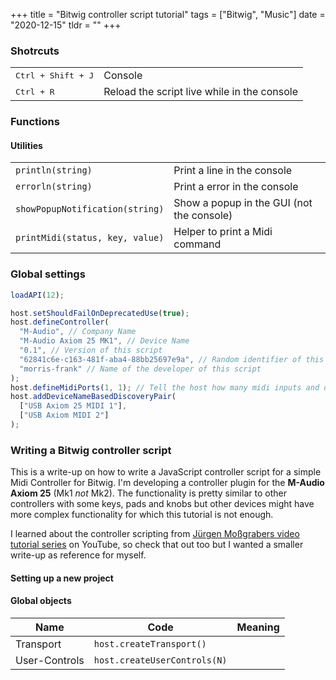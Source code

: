 +++
title = "Bitwig controller script tutorial"
tags = ["Bitwig", "Music"]
date = "2020-12-15"
tldr = ""
+++

### Shotrcuts

|                             |                                             |
| --------------------------- | ------------------------------------------- |
| <kbd>Ctrl + Shift + J</kbd> | Console                                     |
| <kbd>Ctrl + R</kbd>         | Reload the script live while in the console |

### Functions

#### Utilities

|                                 |                                           |
| ------------------------------- | ----------------------------------------- |
| `println(string)`               | Print a line in the console               |
| `errorln(string)`               | Print a error in the console              |
| `showPopupNotification(string)` | Show a popup in the GUI (not the console) |
| `printMidi(status, key, value)` | Helper to print a Midi command            |

### Global settings

```javascript
loadAPI(12);

host.setShouldFailOnDeprecatedUse(true);
host.defineController(
  "M-Audio", // Company Name
  "M-Audio Axiom 25 MK1", // Device Name
  "0.1", // Version of this script
  "62841c6e-c163-481f-aba4-88bb25697e9a", // Random identifier of this script
  "morris-frank" // Name of the developer of this script
);
host.defineMidiPorts(1, 1); // Tell the host how many midi inputs and outputs this device has
host.addDeviceNameBasedDiscoveryPair(
  ["USB Axiom 25 MIDI 1"],
  ["USB Axiom MIDI 2"]
);
```

### Writing a Bitwig controller script

This is a write-up on how to write a JavaScript controller script for a simple Midi Controller for Bitwig. I'm developing a controller plugin for the **M-Audio Axiom 25** (Mk1 _not_ Mk2). The functionality is pretty similar to other controllers with some keys, pads and knobs but other devices might have more complex functionality for which this tutorial is not enough.

I learned about the controller scripting from [Jürgen Moßgrabers video tutorial series](https://www.youtube.com/watch?v=l4AuiQ8krQc&list=PLqRWeSPiYQ66KBGONBenPv1O3luQCFQR2) on YouTube, so check that out too but I wanted a smaller write-up as reference for myself.

#### Setting up a new project

#### Global objects

| Name          | Code                         | Meaning |
| ------------- | ---------------------------- | ------- |
| Transport     | `host.createTransport()`     |         |
| User-Controls | `host.createUserControls(N)` |         |
